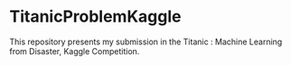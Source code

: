 # TitanicProblemKaggle
This repository presents my submission in the Titanic : Machine Learning from Disaster, Kaggle Competition.
